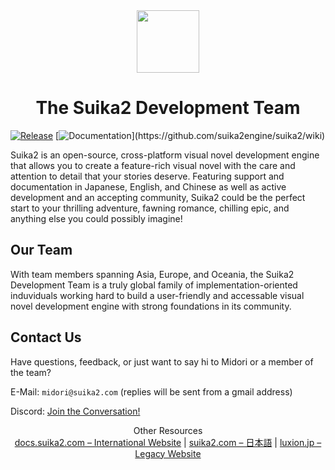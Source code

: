 <div align="center">
  <img src="https://suika2.com/img/AppIcon.png" width="100" height="100"/>
  <h1>The Suika2 Development Team</h1>
</div>

[![Release](https://img.shields.io/github/release/suika2engine/suika2?style=for-the-badge&color=dark-green)](https://github.com/suika2engine/suika2/releases/latest)
[![Documentation](https://img.shields.io/badge/Documentation-Up%20to%20Date!%20(V2.11.9)-dark--green?style=for-the-badge&color=dark-green)](https://github.com/suika2engine/suika2/wiki)

Suika2 is an open-source, cross-platform visual novel development engine that allows you to create a feature-rich visual novel with the care and attention to detail that your stories deserve. Featuring support and documentation in Japanese, English, and Chinese as well as active development and an accepting community, Suika2 could be the perfect start to your thrilling adventure, fawning romance, chilling epic, and anything else you could possibly imagine!

## Our Team
With team members spanning Asia, Europe, and Oceania, the Suika2 Development Team is a truly global family of implementation-oriented induviduals working hard to build a user-friendly and accessable visual novel development engine with strong foundations in its community.

## Contact Us

Have questions, feedback, or just want to say hi to Midori or a member of the team?

E-Mail: `midori@suika2.com` (replies will be sent from a gmail address)

Discord: [Join the Conversation!](https://discord.gg/ZmvXxE8GFg)

<!-- Footer -->
<div align="center">
  Other Resources<br>
  <a href="https://docs.suika2.com">docs.suika2.com – International Website</a> | <a href="https://suika2.com">suika2.com – 日本語</a> | <a href="https://luxion.jp">luxion.jp – Legacy Website</a>
</div>
